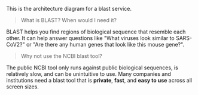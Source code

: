 This is the architecture diagram for a blast service.

> What is BLAST? When would I need it?

BLAST helps you find regions of biological sequence that resemble each other. It can help answer questions like "What viruses look similar to SARS-CoV2?" or "Are there any human genes that look like this mouse gene?".

> Why not use the NCBI blast tool?

The public NCBI tool only runs against public biological sequences, is relatively slow, and can be unintuitive to use. Many companies and institutions need a blast tool that is **private**, **fast**, and **easy to use** across all screen sizes.
